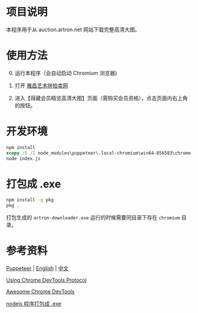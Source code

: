 # 项目说明

本程序用于从 auction.artron.net 网站下载完整高清大图。


# 使用方法

0. 运行本程序（会自动启动 Chromium 浏览器)

1. 打开 [雅昌艺术拼拍卖网](https://auction.artron.net/)

2. 进入【得藏会员精览高清大图】页面（需购买会员资格），点击页面内右上角的按钮。


# 开发环境

```cmd
npm install
xcopy /S /I node_modules\puppeteer\.local-chromium\win64-856583\chrome-win .\chromium
node index.js
```


# 打包成 .exe

```cmd
npm install -g pkg
pkg .
```
打包生成的 `artron-downloader.exe` 运行的时候需要同目录下存在 `chromium` 目录。


# 参考资料

[Puppeteer](https://github.com/puppeteer/puppeteer)
| [English](https://pptr.dev/)
| [中文](https://zhaoqize.github.io/puppeteer-api-zh_CN/)

[Using Chrome DevTools Protocol](https://github.com/aslushnikov/getting-started-with-cdp)

[Awesome Chrome DevTools](https://github.com/ChromeDevTools/awesome-chrome-devtools)

[nodejs 程序打包成 .exe](https://github.com/vercel/pkg)
